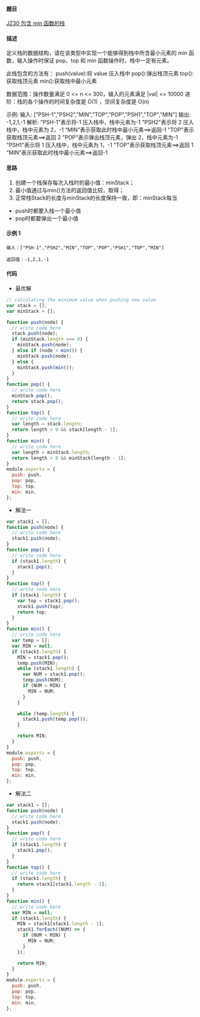 #### 題目

[JZ30 包含 min 函数的栈](https://www.nowcoder.com/practice/4c776177d2c04c2494f2555c9fcc1e49?tpId=13&tqId=23268&ru=/ta/coding-interviews&qru=/ta/coding-interviews/question-ranking)

#### 描述

定义栈的数据结构，请在该类型中实现一个能够得到栈中所含最小元素的 min 函数，输入操作时保证 pop、top 和 min 函数操作时，栈中一定有元素。

此栈包含的方法有：
push(value):将 value 压入栈中
pop():弹出栈顶元素
top():获取栈顶元素
min():获取栈中最小元素

数据范围：操作数量满足 0 <= n <= 300，输入的元素满足 |val| <= 10000
进阶：栈的各个操作的时间复杂度是 O(1) ，空间复杂度是 O(n)

示例:
输入: ["PSH-1","PSH2","MIN","TOP","POP","PSH1","TOP","MIN"]
输出: -1,2,1,-1
解析:
"PSH-1"表示将-1 压入栈中，栈中元素为-1
"PSH2"表示将 2 压入栈中，栈中元素为 2，-1
“MIN”表示获取此时栈中最小元素==>返回-1
"TOP"表示获取栈顶元素==>返回 2
"POP"表示弹出栈顶元素，弹出 2，栈中元素为-1
"PSH1"表示将 1 压入栈中，栈中元素为 1，-1
"TOP"表示获取栈顶元素==>返回 1
“MIN”表示获取此时栈中最小元素==>返回-1

#### 思路
1. 创建一个栈保存每次入栈时的最小值：minStack；
2. 最小值通过与min()方法的返回值比较，取得；
3. 正常栈Stack的长度与minStack的长度保持一致，即：minStack每当
  - push时都要入栈一个最小值
  - pop时都要弹出一个最小值
#### 示例 1

```
输入：["PSH-1","PSH2","MIN","TOP","POP","PSH1","TOP","MIN"]

返回值：-1,2,1,-1
```

#### 代码

- 最优解

```js
// calculating the minimum value when pushing new value
var stack = [];
var minStack = [];

function push(node) {
  // write code here
  stack.push(node);
  if (minStack.length === 0) {
    minStack.push(node);
  } else if (node < min()) {
    minStack.push(node);
  } else {
    minStack.push(min());
  }
}
function pop() {
  // write code here
  minStack.pop();
  return stack.pop();
}
function top() {
  // write code here
  var length = stack.length;
  return length > 0 && stack[length - 1];
}
function min() {
  // write code here
  var length = minStack.length;
  return length > 0 && minStack[length - 1];
}
module.exports = {
  push: push,
  pop: pop,
  top: top,
  min: min,
};
```

- 解法一

```js
var stack1 = [];
function push(node) {
  // write code here
  stack1.push(node);
}
function pop() {
  // write code here
  if (stack1.length) {
    stack1.pop();
  }
}
function top() {
  // write code here
  if (stack1.length) {
    var top = stack1.pop();
    stack1.push(top);
    return top;
  }
}
function min() {
  // write code here
  var temp = [];
  var MIN = null;
  if (stack1.length) {
    MIN = stack1.pop();
    temp.push(MIN);
    while (stack1.length) {
      var NUM = stack1.pop();
      temp.push(NUM);
      if (NUM < MIN) {
        MIN = NUM;
      }
    }

    while (temp.length) {
      stack1.push(temp.pop());
    }

    return MIN;
  }
}
module.exports = {
  push: push,
  pop: pop,
  top: top,
  min: min,
};
```

- 解法二

```js
var stack1 = [];
function push(node) {
  // write code here
  stack1.push(node);
}
function pop() {
  // write code here
  if (stack1.length) {
    stack1.pop();
  }
}
function top() {
  // write code here
  if (stack1.length) {
    return stack1[stack1.length - 1];
  }
}
function min() {
  // write code here
  var MIN = null;
  if (stack1.length) {
    MIN = stack1[stack1.length - 1];
    stack1.forEach((NUM) => {
      if (NUM < MIN) {
        MIN = NUM;
      }
    });

    return MIN;
  }
}
module.exports = {
  push: push,
  pop: pop,
  top: top,
  min: min,
};
```
